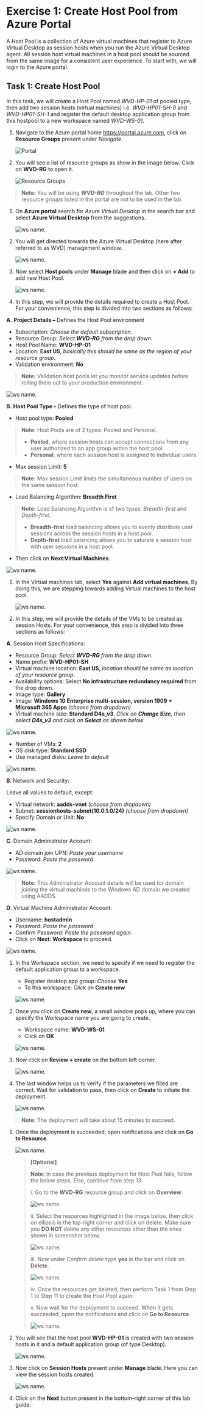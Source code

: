 # **Exercise 1: Create Host Pool from Azure Portal** 

A Host Pool is a collection of Azure virtual machines that register to Azure Virtual Desktop as session hosts when you run the Azure Virtual Desktop agent. All session host virtual machines in a host pool should be sourced from the same image for a consistent user experience. To start with, we will login to the Azure portal.

## **Task 1: Create Host Pool**

In this task, we will create a Host Pool named *WVD-HP-01* of pooled type, then add two session hosts (virtual machines) i.e. *WVD-HP01-SH-0* and *WVD-HP01-SH-1*  and register the default desktop application group from this hostpool to a new workspace named *WVD-WS-01*.

1. Navigate to the Azure portal home <https://portal.azure.com>, click on **Resource Groups** present under *Navigate*.

    ![Portal](media/jvm3.png)

1. You will see a list of resource groups as show in the image below. Click on **WVD-RG** to open it.

   ![Resource Groups](media/jvm4.png)

> **Note:** You will be using ***WVD-RG*** throughout the lab. Other two resource groups listed in the portal are not to be used in the lab.

1. On **Azure portal** search for *Azure Virtual Desktop* in the search bar and select **Azure Virtual Desktop** from the suggestions.

   ![ws name.](media/w1.png)

1. You will get directed towards the Azure Virtual Desktop (here after referred to as WVD) management window.  

   ![ws name.](media/64.png)

1. Now select **Host pools** under **Manage** blade and then click on **+ Add** to add new Host Pool.

   ![ws name.](media/z.png)

1. In this step, we will provide the details required to create a Host Pool. For your convenience, this step is divided into two sections as follows:

 **A.** **Project Details –** Defines the Host Pool environment

- Subscription: *Choose the default subscription*.
- Resource Group: *Select **WVD-RG** from the drop down*.
- Host Pool Name: **WVD-HP-01**
- Location: **East US**, *basically this should be same as the region of your resource group*.
- Validation environment: **No**

>**Note:** Validation host pools let you monitor service updates before rolling them out to your production environment.
         
![ws name.](media/w9.png)

 **B.** **Host Pool Type –** Defines the type of host pool.

   - Host pool type: **Pooled**
   
      
   >**Note:** Host Pools are of 2 types: Pooled and Personal.  
   > - **Pooled**, where session hosts can accept connections from any user authorized to an app group within the host pool.
   > - **Personal**, where each session host is assigned to individual users.

   - Max session Limit: **5**
   
      
   >**Note:** Max session Limit limits the simultaneous number of users on the same session host.
     
   - Load Balancing Algorithm: **Breadth First**
   
      
   >**Note:** Load Balancing Algorithm is of two types: *Breadth-first* and *Depth-first*. 
   > - **Breadth-first** load balancing allows you to evenly distribute user sessions across the session hosts in a host pool. 
   > - **Depth-first** load balancing allows you to saturate a session host with user sessions in a host pool. 
     
   - Then click on **Next:Virtual Machines**.
   
   ![ws name.](media/w10.png)  
   
1. In the Virtual machines tab, select **Yes** against **Add virtual machines**. By doing this, we are stepping towards adding Virtual machines to the host pool. 

   ![ws name.](media/66.png)

1. In this step, we will provide the details of the VMs to be created as session Hosts. For your convenience, this step is divided into three sections as follows:

  **A**. Session Host Specifications:     

   - Resource Group: *Select **WVD-RG** from the drop down*.
   - Name prefix: **WVD-HP01-SH** 
   - Virtual machine location: **East US**, *location should be same as location of your resource group*.
   - Availability options: Select **No infrastructure redundancy required** from the drop down.
   - Image type: **Gallery**
   - Image: **Windows 10 Enterprise multi-session, version 1909 + Microsoft 365 Apps** *(choose from dropdown)*
   - Virtual machine size: **Standard D4s_v3**. *Click on **Change Size**, then select **D4s_v3** and click on **Select** as shown below*
   
   ![ws name.](media/ch1.png)

   - Number of VMs: **2**
   - OS disk type: **Standard SSD**
   - Use managed disks: *Leave to default*
   
   ![ws name.](media/availset.png)
    
  **B**. Network and Security:
    
   Leave all values to default, except:
    
   - Virtual network: **aadds-vnet** *(choose from dropdown)*
   - Subnet: **sessionhosts-subnet(10.0.1.0/24)** *(choose from dropdown)*
   - Specify Domain or Unit: **No**
 
   ![ws name.](media/ch2.png)
 
  **C**. Domain Administrator Account:
  
   - AD domain join UPN: *Paste your username* **<inject key="AzureAdUserEmail" />**
   - Password: *Paste the password* **<inject key="AzureAdUserPassword" />**
   
   ![ws name.](media/ex1t2s6b2.png)

> **Note:** This Administrator Account details will be used for domain joining the virtual machines to the Windows AD domain we created using AADDS.

  **D**. Virtual Machine Administrator Account:
  
   - Username: **hostadmin**
   - Password: *Paste the password* **<inject key="AzureAdUserPassword" />**
   - Confirm Password: *Paste the password* **<inject key="AzureAdUserPassword" />** *again.*
   - Click on **Next: Workspace** to proceed. 
   
   ![ws name.](media/ex1t2s6c.png)
   

1. In the Workspace section, we need to specify if we need to register the default application group to a workspace. 

   - Register desktop app group: *Choose* **Yes** 
   - To this workspace: *Click on* **Create new**

   ![ws name.](media/67.png)
   
1. Once you click on **Create new**, a small window pops up, where you can specify the Workspace name you are going to create.  

   - Workspace name: **WVD-WS-01** 
   - Click on **OK**
     
   ![ws name.](media/68.png) 

1. Now click on **Review + create** on the bottom left corner. 

    ![ws name.](media/69.png)


1. The last window helps us to verify if the parameters we filled are correct. Wait for validation to pass, then click on **Create** to initiate the deployment. 

    ![ws name.](media/ch4.png)

> **Note:** The deployment will take about 15 minutes to succeed.

1. Once the deployment is succeeded, open notifications and click on **Go to Resource**.  

    ![ws name.](media/71.png)

    > **[Optional]**
    >
    > **Note:** In case the previous deployment for Host Pool fails, follow the below steps. Else, continue from step 13:
    >
    >i.   Go to the **WVD-RG** resource group and click on **Overview**.
    >
    >   ![ws name.](media/w15.png)
    >
    >ii.  Select the resources highlighted in the image below, then click on ellipsis in the top-right corner and click on delete. Make sure you **DO NOT** delete any other resources other than the ones shown in screenshot below.
    >
    >   ![ws name.](media/w27.png)
    >
    >iii. Now under *Confirm delete* type **yes** in the bar and click on **Delete**.
    >
    >   ![ws name.](media/w28.png)
    >
    >iv.  Once the resources get deleted, then perform Task 1 from Step 1 to Step 11 to create the Host Pool again.
    >
    >v.   Now wait for the deployment to succeed. When it gets succeeded, open the notifications and click on **Go to Resource**.  
    >
    >   ![ws name.](media/71.png) 

1. You will see that the host pool **WVD-HP-01** is created with two session hosts in it and a default application group (of type Desktop).  

    ![ws name.](media/ex1t2s14.png)

1. Now click on **Session Hosts** present under **Manage** blade. Here you can view the session hosts created. 

    ![ws name.](media/86.png)


1. Click on the **Next** button present in the bottom-right corner of this lab guide.

